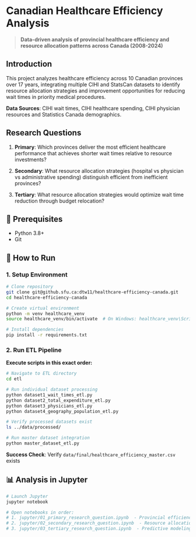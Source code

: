 # Canadian Healthcare Efficiency Analysis

> **Data-driven analysis of provincial healthcare efficiency and resource allocation patterns across Canada (2008-2024)**

## Introduction

This project analyzes healthcare efficiency across 10 Canadian provinces over 17 years, integrating multiple CIHI and StatsCan datasets to identify resource allocation strategies and improvement opportunities for reducing wait times in priority medical procedures.

**Data Sources**: CIHI wait times, CIHI healthcare spending, CIHI physician resources and Statistics Canada demographics.

## Research Questions

1. **Primary**: Which provinces deliver the most efficient healthcare performance that achieves shorter wait times relative to resource investments?

2. **Secondary**: What resource allocation strategies (hospital vs physician vs administrative spending) distinguish efficient from inefficient provinces?

3. **Tertiary**: What resource allocation strategies would optimize wait time reduction through budget relocation?

## 🔧 Prerequisites

- Python 3.8+
- Git

## 🚀 How to Run

### 1. Setup Environment
```bash
# Clone repository
git clone git@github.sfu.ca:dtw11/healthcare-efficiency-canada.git
cd healthcare-efficiency-canada

# Create virtual environment
python -m venv healthcare_venv
source healthcare_venv/bin/activate  # On Windows: healthcare_venv\Scripts\activate

# Install dependencies
pip install -r requirements.txt
```

### 2. Run ETL Pipeline
**Execute scripts in this exact order:**

```bash
# Navigate to ETL directory
cd etl

# Run individual dataset processing
python dataset1_wait_times_etl.py
python dataset2_total_expenditure_etl.py
python dataset3_physicians_etl.py
python dataset4_geography_population_etl.py

# Verify processed datasets exist
ls ../data/processed/

# Run master dataset integration
python master_dataset_etl.py
```

**Success Check**: Verify `data/final/healthcare_efficiency_master.csv` exists

## 📊 Analysis in Jupyter

```bash
# Launch Jupyter
jupyter notebook

# Open notebooks in order:
# 1. jupyter/01_primary_research_question.ipynb  - Provincial efficiency rankings
# 2. jupyter/02_secondary_research_question.ipynb  - Resource allocation analysis  
# 3. jupyter/03_tertiary_research_question.ipynb  - Predictive modeling
```
